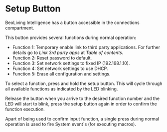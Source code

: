 Setup Button
============

BeoLiving Intelligence has a button accessible in the connections compartment.

This button provides several functions during normal operation:

 - Function 1: Temporary enable link to third party applications. For further details go to *Link 3rd party apps* at *Table of contents*.
 - Function 2: Reset password to default.
 - Function 3: Set network settings to fixed IP (192.168.1.10).
 - Function 4: Set network settings to use DHCP.
 - Function 5: Erase all configuration and settings.

To select a function, press and hold the setup button. This will cycle
through all available functions as indicated by the LED blinking.

Release the button when you arrive to the desired function number and
the LED will start to blink, press the setup button again in order to
confirm the function execution.

Apart of being used to confirm input function, a single press during normal operation is used to fire System event´s (for executing macros).
